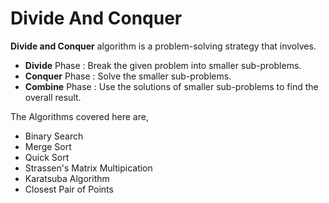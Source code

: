 # Divide And Conquer

**Divide and Conquer** algorithm is a problem-solving strategy that involves.
- **Divide** Phase : Break the given problem into smaller sub-problems.
- **Conquer** Phase : Solve the smaller sub-problems.
- **Combine** Phase : Use the solutions of smaller sub-problems to find the overall result.

The Algorithms covered here are,
- Binary Search
- Merge Sort
- Quick Sort
- Strassen's Matrix Multipication
- Karatsuba Algorithm
- Closest Pair of Points
